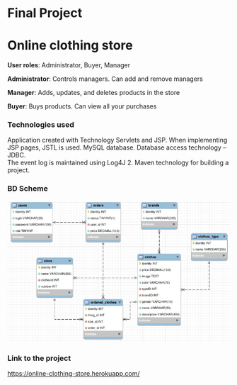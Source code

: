 # Final Project  

# Online clothing store

**User roles**: Administrator, Buyer, Manager  

**Administrator**: Controls managers. Can add and remove managers  

**Manager**: Adds, updates, and deletes products in the store  

**Buyer**: Buys products. Can view all your purchases  

### Technologies used

Application created with Technology Servlets and JSP. When implementing JSP pages, JSTL is used. MySQL database. Database access technology – JDBC.  
The event log is maintained using Log4J 2. Maven technology for building a project.  

### BD Scheme

![BD](/clothingStore/src/main/webapp/img/bd.jpg)

### Link to the project

https://online-clothing-store.herokuapp.com/
